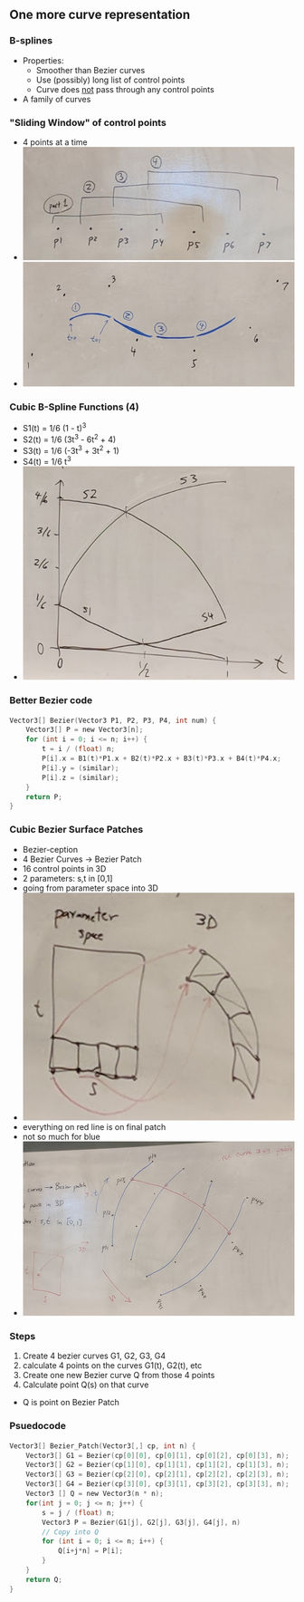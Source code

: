 ## One more curve representation

### B-splines
- Properties:
  - Smoother than Bezier curves
  - Use (possibly) long list of control points
  - Curve does <u>not</u> pass through any control points
- A family of curves

### "Sliding Window" of control points
- 4 points at a time
- ![](images/bsplineLine.png)
- ![](images/bsplineCurve.png)

### Cubic B-Spline Functions (4)
- S1(t) = 1/6 (1 - t)<sup>3</sup>
- S2(t) = 1/6 (3t<sup>3</sup> - 6t<sup>2</sup> + 4)
- S3(t) = 1/6 (-3t<sup>3</sup> + 3t<sup>2</sup> + 1)
- S4(t) = 1/6 t<sup>3</sup>
- ![](images/bsplineBasisGraph.png)

### Better Bezier code
``` c
Vector3[] Bezier(Vector3 P1, P2, P3, P4, int num) {
    Vector3[] P = new Vector3[n];
    for (int i = 0; i <= n; i++) {
        t = i / (float) n;
        P[i].x = B1(t)*P1.x + B2(t)*P2.x + B3(t)*P3.x + B4(t)*P4.x;
        P[i].y = (similar);
        P[i].z = (similar);
    }
    return P;
}
```

### Cubic Bezier Surface Patches
- Bezier-ception
- 4 Bezier Curves -> Bezier Patch
- 16 control points in 3D
- 2 parameters: s,t in [0,1]
- going from parameter space into 3D
- ![](images/patchParameter.png)
- everything on red line is on final patch
- not so much for blue
- ![](images/bezierPatch.png)

### Steps
1. Create 4 bezier curves G1, G2, G3, G4
2. calculate 4 points on the curves G1(t), G2(t), etc
3. Create one new Bezier curve Q from those 4 points
4. Calculate point Q(s) on that curve
- Q is point on Bezier Patch

### Psuedocode
``` c
Vector3[] Bezier_Patch(Vector3[,] cp, int n) {
    Vector3[] G1 = Bezier(cp[0][0], cp[0][1], cp[0][2], cp[0][3], n);
    Vector3[] G2 = Bezier(cp[1][0], cp[1][1], cp[1][2], cp[1][3], n);
    Vector3[] G3 = Bezier(cp[2][0], cp[2][1], cp[2][2], cp[2][3], n);
    Vector3[] G4 = Bezier(cp[3][0], cp[3][1], cp[3][2], cp[3][3], n);
    Vector3 [] Q = new Vector3(n * n);
    for(int j = 0; j <= n; j++) {
        s = j / (float) n;
        Vector3 P = Bezier(G1[j], G2[j], G3[j], G4[j], n)
        // Copy into Q
        for (int i = 0; i <= n; i++) {
            Q[i+j*n] = P[i];
        }
    }
    return Q;
}
```
